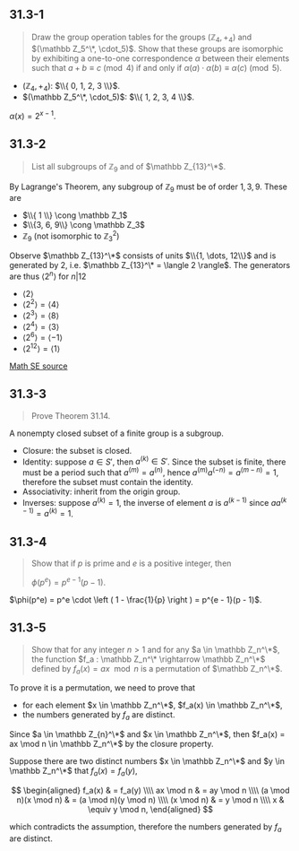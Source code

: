 ## 31.3-1

> Draw the group operation tables for the groups $(\mathbb Z_4, +_4)$ and $(\mathbb Z_5^\*, \cdot_5)$. Show that these groups are isomorphic by exhibiting a one-to-one correspondence $\alpha$ between their elements such that $a + b \equiv c \pmod 4$ if and only if $\alpha(a) \cdot \alpha(b) \equiv \alpha(c) \pmod 5$.

- $(\mathbb Z_4, +_4)$: $\\{ 0, 1, 2, 3 \\}$.
- $(\mathbb Z_5^\*, \cdot_5)$: $\\{ 1, 2, 3, 4 \\}$.

$\alpha(x) = 2^{x-1}$.

## 31.3-2

> List all subgroups of $\mathbb Z_9$ and of $\mathbb Z_{13}^\*$.

By Lagrange's Theorem, any subgroup of $\mathbb Z_9$ must be of order $1, 3, 9$. These are

- $\\{ 1 \\} \cong \mathbb Z_1$
- $\\{3, 6, 9\\} \cong \mathbb Z_3$
- $\mathbb Z_9$  (not isomorphic to $\mathbb Z_3^2$)

Observe $\mathbb Z_{13}^\*$ consists of units $\\{1, \dots, 12\\}$ and is generated by $2$, i.e. $\mathbb Z_{13}^\* = \langle 2 \rangle$. The generators are thus $\langle 2^n \rangle$ for $n | 12$

- $\langle 2 \rangle$
- $\langle 2^2 \rangle = \langle 4 \rangle$
- $\langle 2^3 \rangle = \langle 8 \rangle$
- $\langle 2^4 \rangle = \langle 3 \rangle$
- $\langle 2^6 \rangle = \langle -1 \rangle$
- $\langle 2^{12} \rangle = \langle 1 \rangle$

[Math SE source](https://math.stackexchange.com/a/1352349)

## 31.3-3

> Prove Theorem 31.14.

A nonempty closed subset of a finite group is a subgroup.

- Closure: the subset is closed.
- Identity: suppose $a \in S'$, then $a^{(k)} \in S'$. Since the subset is finite, there must be a period such that $a^{(m)} = a^{(n)}$, hence $a^{(m)}a^{(-n)} = a^{(m - n)} = 1$, therefore the subset must contain the identity.
- Associativity: inherit from the origin group.
- Inverses: suppose $a^{(k)} = 1$, the inverse of element $a$ is $a^{(k - 1)}$ since $aa^{(k - 1)} = a^{(k)} = 1$.

## 31.3-4

> Show that if $p$ is prime and $e$ is a positive integer, then
>
> $\phi(p^e) = p^{e - 1}(p - 1)$.

$\phi(p^e) = p^e \cdot \left ( 1 - \frac{1}{p} \right ) = p^{e - 1}(p - 1)$.

## 31.3-5

> Show that for any integer $n > 1$ and for any $a \in \mathbb Z_n^\*$, the function $f_a : \mathbb Z_n^\* \rightarrow \mathbb Z_n^\*$ defined by $f_a(x) = ax \mod n$ is a permutation of $\mathbb Z_n^\*$.

To prove it is a permutation, we need to prove that

- for each element $x \in \mathbb Z_n^\*$, $f_a(x) \in \mathbb Z_n^\*$,
- the numbers generated by $f_a$ are distinct.

Since $a \in \mathbb Z_{n}^\*$ and $x \in \mathbb Z_n^\*$, then $f_a(x) = ax \mod n \in \mathbb Z_n^\*$ by the closure property.

Suppose there are two distinct numbers $x \in \mathbb Z_n^\*$ and $y \in \mathbb Z_n^\*$ that $f_a(x) = f_a(y)$,

$$
\begin{aligned}
              f_a(x) & = f_a(y) \\\\
           ax \mod n & = ay \mod n \\\\
(a \mod n)(x \mod n) & = (a \mod n)(y \mod n) \\\\
          (x \mod n) & = y \mod n \\\\
                   x & \equiv y \mod n,
\end{aligned}
$$

which contradicts the assumption, therefore the numbers generated by $f_a$ are distinct.

